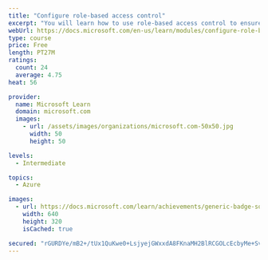 ```yaml
---
title: "Configure role-based access control"
excerpt: "You will learn how to use role-based access control to ensure resources are protected, but users can still access the resources they need."
webUrl: https://docs.microsoft.com/en-us/learn/modules/configure-role-based-access-control/
type: course
price: Free
length: PT27M
ratings:
  count: 24
  average: 4.75
heat: 56

provider:
  name: Microsoft Learn
  domain: microsoft.com
  images:
    - url: /assets/images/organizations/microsoft.com-50x50.jpg
      width: 50
      height: 50

levels:
  - Intermediate

topics:
  - Azure

images:
  - url: https://docs.microsoft.com/learn/achievements/generic-badge-social.png
    width: 640
    height: 320
    isCached: true

secured: "rGURDYe/mB2+/tUx1QuKwe0+LsjyejGWxxdA8FKnaMH2BlRCGOLcEcbyMe+SvOLjH/fQZX8v28T9PRGOk6ml4Lgv4W7b2Fp7rVMmCelm8XES2U1ksHGWmRBkGLk1sJ2UJusJjNfSJHAoWipGf+zkfNyBXpmWATETUi8CSX/ThUoopQ2KkMalJLqWTX7Y9OYB9vTIHOWUMPmYrI5a50oj/xdwX1rkxyJ1HLFT4dQ1n4uu1aDaPcWhOeGe+Z67BCbfjh8yf0ZilwUC+k6uN64hPKkM4cr2v85aQLSa7c4oRprQtyoL2G4xzdgRNybTdmLgi5WOdIY59cbeZaYUEIIrQRRXuDJThJXAHPmGAi3JrNWrHUiJw2MUXlk/1DsbsQhnyp/0dRKg7xaTdEYp1C1mfGg7xEmtP96VokrF3rRXE78=;zVpIElsqS7+BDwwMtO9wLg=="
---
```


